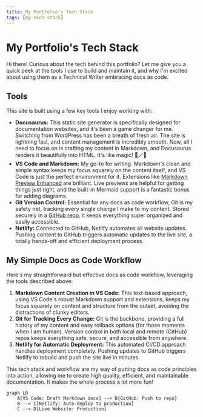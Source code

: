```yaml
---
title: My Portfolio's Tech Stack 
tags: [my-tech-stack]
---
```


# My Portfolio's Tech Stack 

Hi there! Curious about the tech behind this portfolio? Let me give you a quick peek at the tools I use to build and maintain it, and why I'm excited about using them as a Technical Writer embracing docs as code.

## Tools

This site is built using a few key tools I enjoy working with:

* **Docusaurus:** This static site generator is specifically designed for documentation websites, and it's been a game changer for me. Switching from WordPress has been a breath of fresh air. The site is lightning fast, and content management is incredibly smooth. Now, all I need to focus on is crafting my content in Markdown, and Docusaurus renders it beautifully into HTML. It's like magic! 🎩🪄🐇
* **VS Code and Markdown:** My go-to for writing. Markdown's clean and simple syntax keeps my focus squarely on the content itself, and VS Code is just the perfect environment for it. Extensions like [Markdown Preview Enhanced](https://marketplace.visualstudio.com/items?itemName=shd101wyy.markdown-preview-enhanced) are brilliant. Live previews are helpful for getting things just right, and the built-in Mermaid support is a fantastic bonus for adding diagrams.
* **Git Version Control:** Essential for any docs as code workflow, Git is my safety net, tracking every single change I make to my content. Stored securely in a [GitHub repo](https://github.com/genesis-writing/gen-tech-writing-portfolio-and-blog), it keeps everything super organized and easily accessible.
* **Netlify:** Connected to GitHub, Netlify automates all website updates. Pushing content to GitHub triggers automatic updates to the live site, a totally hands-off and efficient deployment process.

## My Simple Docs as Code Workflow

Here's my straightforward but effective docs as code workflow, leveraging the tools described above:

1. **Markdown Content Creation in VS Code:** This text-based approach, using VS Code's robust Markdown support and extensions, keeps my focus squarely on content and structure from the outset, avoiding the distractions of clunky editors.
2.  **Git for Tracking Every Change:** Git is the backbone, providing a full history of my content and easy rollback options (for those moments when I am human). Version control in both local and remote (GitHub) repos keeps everything safe, secure, and accessible from anywhere.
3.  **Netlify for Automatic Deployment:** This automated CI/CD approach handles deployment completely. Pushing updates to GitHub triggers Netlify to rebuild and push the site live in minutes.

This tech stack and workflow are my way of putting docs as code principles into action, allowing me to create high quality, efficient, and maintainable documentation. It makes the whole process a lot more fun!

```mermaid
graph LR
    A[VS Code: Draft Markdown docs] --> B{GitHub: Push to repo}
    B --> C[Netlify: Auto-deploy to production]
    C --> D[Live Website: Production]
```